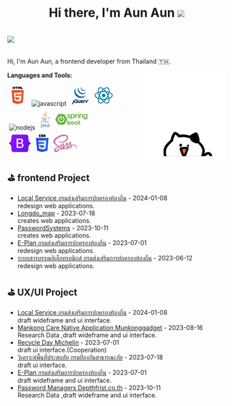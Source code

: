 <h1 align="center">Hi there, I'm Aun Aun</a> <img
src="https://github.com/blackcater/blackcater/raw/main/images/Hi.gif" height="32" /></h1>

<br />

<a href="mailto:anchalita.20g@gmail.com">
  <img src="https://github.com/blackcater/blackcater/raw/main/images/social-gmail.svg" height="40" />
</a>


<br />
<br />

Hi, I'm Aun Aun, a frontend developer from Thailand 🇹🇭.

<a href="#"><img align="right" src="https://github.com/anchalitaka20g/anchalitaka20g/blob/main/images/giphy.gif" width="200 " height="200" /></a>

**Languages and Tools:**

<p>
<img src="https://github.com/anchalitaka20g/anchalitaka20g/blob/main/images/HTML5.png" height="40" style="vertical-align:down; margin:4px" alt="html">
<img src="https://github.com/blackcater/blackcater/raw/main/images/logo-javascript.svg" height="40" style="vertical-align:down; margin:4px" alt="javascript">
<img src="https://github.com/anchalitaka20g/anchalitaka20g/blob/main/images/jquery.gif" height="40" style="vertical-align:down; margin:4px" alt="jQuery">
<img src="https://github.com/anchalitaka20g/anchalitaka20g/blob/main/images/react.png" height="40" style="vertical-align:down; margin:4px" alt="react">
<img src="https://github.com/blackcater/blackcater/raw/main/images/logo-nodejs.svg" height="40" style="vertical-align:down; margin:4px" alt="nodejs">
<img src="https://github.com/anchalitaka20g/anchalitaka20g/blob/main/images/Java_logo.png" height="40" style="vertical-align:down; margin:4px" alt="java">
<img src="https://github.com/anchalitaka20g/anchalitaka20g/blob/main/images/java_spring.png" height="40" style="vertical-align:down; margin:4px" alt="java spring boot">

  <br>
<img src="https://github.com/anchalitaka20g/anchalitaka20g/blob/main/images/bootstrap.png" height="40" style="vertical-align:down; margin:4px" alt="bootstrap">
<img src="https://github.com/anchalitaka20g/anchalitaka20g/blob/main/images/css.png" height="40" style="vertical-align:down; margin:4px" alt="css">
<img src="https://github.com/anchalitaka20g/anchalitaka20g/blob/main/images/scss.png" height="40" style="vertical-align:down; margin:4px" alt="scss">
</p>



## ⛳️ frontend Project 

- <a href='#'>Local Service กรมส่งเสริมการปกครองท้องถิ่น</a> - 2024-01-08
  <br/> redesign web applications.
- <a href='https://github.com/anchalitaka20g/frontend-Project/tree/main/Longdo_map' target='_blank'>Longdo_map</a> -  2023-07-18
  <br/> creates web applications.
- <a href='https://github.com/anchalitaka20g/frontend-Project/tree/main/PasswordSystems' target='_blank'>PasswordSystems</a> - 2023-10-11
  <br/> creates web applications.
- <a href='http://203.151.4.24:8085/'>E-Plan กรมส่งเสริมการปกครองท้องถิ่น</a> - 2023-07-01 <br/> redesign web applications.
- <a href='http://203.151.4.24:8084/'>ระบบสารบรรณอิเล็กทรอนิกส์ กรมส่งเสริมการปกครองท้องถิ่น</a> - 2023-06-12 <br/> redesign web applications.


## ⛳️ UX/UI Project 

- <a href='https://github.com/anchalitaka20g/uxui-Project/tree/main/Local%20Service' target='_blank'>Local Service กรมส่งเสริมการปกครองท้องถิ่น</a> - 2024-01-08
  <br/>draft wideframe and ui interface.
- <a href='https://github.com/anchalitaka20g/uxui-Project/tree/main/Mankong%20Care%20Native%20Application' target='_blank'>Mankong Care Native Application Munkonggadget</a> - 2023-08-16
  <br/> Research Data ,draft wideframe and ui interface.
- <a href='https://github.com/anchalitaka20g/uxui-Project/tree/main/Recycle%20Day' target='_blank'>Recycle Day Michelin</a> - 2023-07-01
  <br/>draft ui interface.(Cooperation)
- <a href='https://github.com/anchalitaka20g/uxui-Project/tree/main/กรมป้องกันสาธารณะภัย' target='_blank'>วิเคราะห์พื้นที่ประสบภัย กรมป้องกันสาธารณะภัย</a> - 2023-07-18
  <br/>draft ui interface.
- <a href='https://github.com/anchalitaka20g/uxui-Project/tree/main/e-plan%20Project' target='_blank'>E-Plan กรมส่งเสริมการปกครองท้องถิ่น</a> - 2023-07-01
  <br/>draft wideframe and ui interface.
- <a href='https://github.com/anchalitaka20g/uxui-Project/tree/main/password%20managers' target='_blank'>Password Managers Depthfrist.co.th</a> - 2023-10-11
  <br/>Research Data ,draft wideframe and ui interface.

<!-- github_plugin_end -->


<!-- github_plugin_end -->




